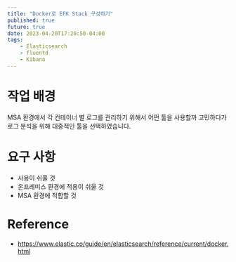 ```yaml
---
title: "Docker로 EFK Stack 구성하기"
published: true
future: true
date: 2023-04-20T17:20:50-04:00
tags:
    - Elasticsearch
    - fluentd
    - Kibana
---
```



# 작업 배경
MSA 환경에서 각 컨테이너 별 로그를 관리하기 위해서 어떤 툴을 사용할까 고민하다가 로그 분석을 위해 대중적인 툴을 선택하였습니다.

# 요구 사항
* 사용이 쉬울 것
* 온프레미스 환경에 적용이 쉬울 것
* MSA 환경에 적합할 것

# Reference
* https://www.elastic.co/guide/en/elasticsearch/reference/current/docker.html